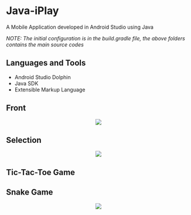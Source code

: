 # Java-iPlay
A Mobile Application developed in Android Studio using Java

*NOTE: The initial configuration is in the build.gradle file, the above folders contains the main source codes*

## Languages and Tools
- Android Studio Dolphin
- Java SDK
- Extensible Markup Language

## Front
<div align="center">
<img src="https://github.com/user-attachments/assets/030fa599-0aa9-453d-bd0d-3d9dc879aac7">
</div>

## Selection
<div align="center">
<img src="https://github.com/user-attachments/assets/df877efc-49b7-4446-917f-d85e67a36f25">
</div>

## Tic-Tac-Toe Game
<div align="center> 
<img src="https://github.com/user-attachments/assets/0c830396-cecc-4dcf-a2f0-dcfd824cdd08">
</div>

## Snake Game
<div align="center">
<img src="https://github.com/user-attachments/assets/ebd84612-c176-464a-aa33-6b69494fe7eb">
</div>




